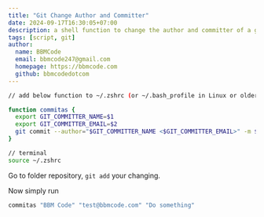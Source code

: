 ```yaml
---
title: "Git Change Author and Committer"
date: 2024-09-17T16:30:05+07:00
description: a shell function to change the author and committer of a git commit.
tags: [script, git]
author:
  name: BBMCode
  email: bbmcode247@gmail.com
  homepage: https://bbmcode.com
  github: bbmcodedotcom
---
```


```sh
// add below function to ~/.zshrc (or ~/.bash_profile in Linux or older version Macos )

function commitas {
  export GIT_COMMITTER_NAME=$1
  export GIT_COMMITTER_EMAIL=$2
  git commit --author="$GIT_COMMITTER_NAME <$GIT_COMMITTER_EMAIL>" -m $3
}

// terminal
source ~/.zshrc

```

Go to folder repository, `git add` your changing.

Now simply run
```sh
commitas "BBM Code" "test@bbmcode.com" "Do something"
```
